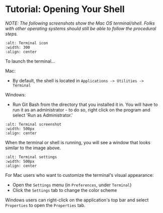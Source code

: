 # Tutorial: Opening Your Shell

*NOTE: The following screenshots show the Mac OS terminal/shell. Folks with other operating systems should still be able to follow the procedural steps.*

```{image} ../images/ch3/Fig_A1.png
:alt: Terminal icon 
:width: 300
:align: center
```
 
To launch the terminal...

Mac:
- By default, the shell is located in `Applications -> Utilities -> Terminal`

Windows:
- Run Git Bash from the directory that you installed it in. You will have to run it as an administrator - to do so, right click on the program and select 'Run as Administrator.'

```{image} ../images/ch3/Fig_A.png
:alt: Terminal screenshot 
:width: 500px
:align: center
```
 
When the terminal or shell is running, you will see a window that looks similar to the image above.

```{image} ../images/ch3/Fig_B.png
:alt: Terminal settings 
:width: 500px
:align: center
```

For Mac users who want to customize the terminal's visual appearance:
- Open the `Settings` menu (in `Preferences`, under `Terminal`)
- Click the `Settings` tab to change the color scheme

Windows users can right-click on the application's top bar and select `Properties` to open the `Properties` tab.